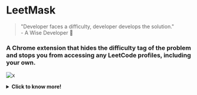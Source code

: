 # LeetMask
> "Developer faces a difficulty, developer develops the solution." <br/>- A Wise Developer 🦉

### A Chrome extension that hides the difficulty tag of the problem and stops you from accessing any LeetCode profiles, including your own.
![x](https://user-images.githubusercontent.com/81289215/176774584-b67abe24-4c0c-46c9-ad39-e1e3dcea5b4e.gif)

<details>
  <summary> <b>Click to know more!</b></summary>
  ## 𝐐. 𝐖𝐡𝐲 𝐡𝐢𝐝𝐞 𝐭𝐡𝐞 𝐝𝐢𝐟𝐟𝐢𝐜𝐮𝐥𝐭𝐲 𝐭𝐚𝐠 𝐨𝐟 𝐚 𝐩𝐫𝐨𝐛𝐥𝐞𝐦? <br />
  <p>𝐀. This feature attempts to improve your performance by replacing the difficulty tag with a cute little- '💩' emoji. <br/>
  Knowing the problem's difficulty level before getting to solve it can create a mental blocker. Failing to solve an "Easy" one can lower your confidence and knowing that it's a "Hard" one, may make you give up early. <br/><br/>
  Also, hiding the difficulty makes the experience similar to interviews where you are not specifically informed of the level of difficulty. And so, you have a chance to approach the problem without bias. </p>
  
  ## 𝐐. 𝐖𝐡𝐲 𝐩𝐫𝐞𝐯𝐞𝐧𝐭 𝐟𝐫𝐨𝐦 𝐯𝐢𝐞𝐰𝐢𝐧𝐠 𝐲𝐨𝐮𝐫 𝐨𝐰𝐧 𝐩𝐫𝐨𝐟𝐢𝐥𝐞?
  <p>𝐀. This feature is an attempt to make you realise that there's always more to do 🚀.<br/><br/>
  
  FUCK THE POINTS, PLAY FOR THE LOVE OF THE GAME. Points are just the signifiers— the Badges, the Contest Ratings, the amount of problems solved— and while they may be pleasurable, they don’t sustain you. If you play for the points, you will get rich and stop trying. Get lost in playing the game and stop worrying about the points. Points are just small tokens put there to distract and limit you.<br/><br/>

The extension prevents you from feeling like you're done once you get the green box for the day, or when you achieve a certain LeetCode Badge, or when you feel too good about yourself.<p/>

## 𝐐. 𝐖𝐡𝐲 𝐩𝐫𝐞𝐯𝐞𝐧𝐭 𝐟𝐫𝐨𝐦 𝐯𝐢𝐞𝐰𝐢𝐧𝐠 𝐲𝐨𝐮𝐫 𝐬𝐨𝐦𝐞𝐨𝐧𝐞 𝐞𝐥𝐬𝐞'𝐬 𝐩𝐫𝐨𝐟𝐢𝐥𝐞?
<p>𝐀. This feature is an attempt to prevent you from falling into the trap of comparison 🎯.<br/><br/>

You may have just achieved your first Monthly LeetCoding Challenge Badge but looking at your friend's profile, you may find that he's been putting effort from before and has a couple more badges.<br/><br/>

The idea is if you find yourself checking out others' profiles more often than you should then you're probably taking your eyes off your own grass and checking how much greener everyone else’s is. Naturally, you might see several lawns that appeared greener than your own, which can ultimately fuel your sense of inferiority. <br/><br/>

However, the reality is that you may think that someone’s grass is greener than yours, but who knows, they might be copying solutions and increasing their problem count 🤷🏽‍♂️.<p/>
</details>

